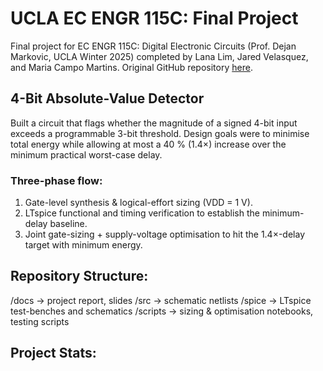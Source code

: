 # UCLA EC ENGR 115C: Final Project

Final project for EC ENGR 115C: Digital Electronic Circuits (Prof. Dejan Markovic, UCLA Winter 2025) completed by Lana Lim, Jared Velasquez, and Maria Campo Martins. Original GitHub repository [here](https://github.com/Jared-Velasquez/ece115c-project).

## 4-Bit Absolute-Value Detector

Built a circuit that flags whether the magnitude of a signed 4-bit input exceeds a programmable 3-bit threshold. Design goals were to minimise total energy while allowing at most a 40 % (1.4×) increase over the minimum practical worst-case delay.

### Three-phase flow:
1. Gate-level synthesis & logical-effort sizing (VDD = 1 V).
2. LTspice functional and timing verification to establish the minimum-delay baseline.
3. Joint gate-sizing + supply-voltage optimisation to hit the 1.4×-delay target with minimum energy.

## Repository Structure:
/docs    → project report, slides
/src     → schematic netlists
/spice   → LTspice test-benches and schematics
/scripts → sizing & optimisation notebooks, testing scripts

## Project Stats:
